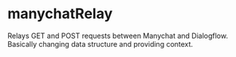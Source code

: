 # manychatRelay
Relays GET and POST requests between Manychat and Dialogflow.
Basically changing data structure and providing context.
